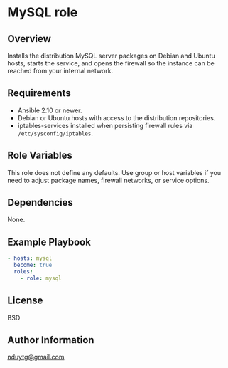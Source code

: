 # MySQL role

## Overview
Installs the distribution MySQL server packages on Debian and Ubuntu hosts,
starts the service, and opens the firewall so the instance can be reached from
your internal network.

## Requirements
- Ansible 2.10 or newer.
- Debian or Ubuntu hosts with access to the distribution repositories.
- iptables-services installed when persisting firewall rules via
  `/etc/sysconfig/iptables`.

## Role Variables
This role does not define any defaults. Use group or host variables if you need
to adjust package names, firewall networks, or service options.

## Dependencies
None.

## Example Playbook
```yaml
- hosts: mysql
  become: true
  roles:
    - role: mysql
```

## License
BSD

## Author Information
nduytg@gmail.com
